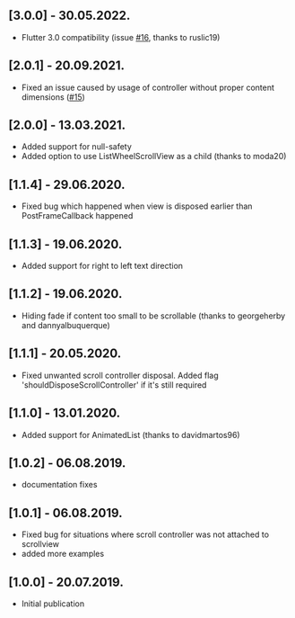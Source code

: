 ## [3.0.0] - 30.05.2022.

* Flutter 3.0 compatibility (issue [#16][i16], thanks to ruslic19)

[i16]: https://github.com/mponkin/fading_edge_scrollview/issues/16

## [2.0.1] - 20.09.2021.

* Fixed an issue caused by usage of controller without proper content dimensions ([#15][i15])

[i15]: https://github.com/mponkin/fading_edge_scrollview/issues/15 

## [2.0.0] - 13.03.2021.

* Added support for null-safety
* Added option to use ListWheelScrollView as a child (thanks to moda20)

## [1.1.4] - 29.06.2020.

* Fixed bug which happened when view is disposed earlier than PostFrameCallback happened

## [1.1.3] - 19.06.2020.

* Added support for right to left text direction

## [1.1.2] - 19.06.2020.

* Hiding fade if content too small to be scrollable (thanks to georgeherby and dannyalbuquerque)

## [1.1.1] - 20.05.2020.

* Fixed unwanted scroll controller disposal. Added flag 'shouldDisposeScrollController' if it's still required 

## [1.1.0] - 13.01.2020.

* Added support for AnimatedList (thanks to davidmartos96)

## [1.0.2] - 06.08.2019.

* documentation fixes

## [1.0.1] - 06.08.2019.

* Fixed bug for situations where scroll controller was not attached to scrollview
* added more examples

## [1.0.0] - 20.07.2019.

* Initial publication
